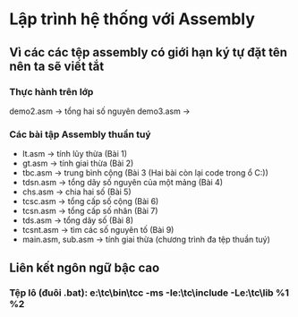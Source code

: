 # Lập trình hệ thống với Assembly
## Vì các các tệp assembly có giới hạn ký tự đặt tên nên ta sẽ viết tắt
### Thực hành trên lớp
demo2.asm -> tổng hai số nguyên 
demo3.asm ->
### Các bài tập Assembly thuần tuý
- lt.asm 		-> tính lũy thừa (Bài 1) 
- gt.asm  		-> tính giai thừa (Bài 2)
- tbc.asm     	-> trung bình cộng (Bài 3 (Hai bài còn lại code trong ổ C:\))
- tdsn.asm    	-> tổng dãy số nguyên của một mảng (Bài 4)
- chs.asm     	-> chia hai số (Bài 5)
- tcsc.asm    	-> tổng cấp số cộng (Bài 6)
- tcsn.asm    	-> tổng cấp số nhân (Bài 7)
- tds.asm     	-> tổng dãy số (Bài 8)
- tcsnt.asm   	-> tìm các số nguyên tố (Bài 9)
- main.asm, sub.asm -> tính giai thừa (chương trình đa tệp thuần tuý)
## Liên kết ngôn ngữ bậc cao
### Tệp lô (đuôi .bat): e:\tc\bin\tcc -ms -Ie:\tc\include -Le:\tc\lib %1 %2
